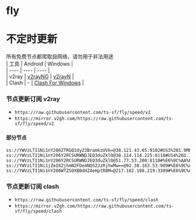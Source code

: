 # fly
# 不定时更新
所有免费节点都爬取自网络，请勿用于非法用途  
|  工具  | Android  | Windows  |  
|  ----  | ----   | ----  |  
| v2ray  | [v2rayNG](https://github.com/2dust/v2rayNG/releases) | [v2rayN](https://github.com/2dust/v2rayN/releases) |  
| Clash  | - | [Clash For Windows](https://github.com/2dust/clashN/releases) | 
  
### 节点更新订阅  v2ray
- `https://raw.githubusercontent.com/ts-sf/fly/speed/v2`  
- `https://mirror.v2gh.com/https://raw.githubusercontent.com/ts-sf/fly/speed/v2`  

#### 部分节点  
``` 
ss://YWVzLTI1Ni1nY206ZTRGQ1dyZ3BramkzUVk=@38.121.43.65:9102#US3%201.9MB%2Fs
ss://YWVzLTI1Ni1nY206Y2RCSURWNDJEQ3duZklO@38.114.114.225:8118#US4%201.7MB%2Fs
ss://YWVzLTI1Ni1nY206Y2RCSURWNDJEQ3duZklO@51.77.53.200:8118#%E6%9C%AA%E7%9F%A59%201.7MB%2Fs
ss://YWVzLTI1Ni1jZmI6ZjhmN2FDemNQS2JzRjhwMw==@92.38.163.53:989#%E6%9C%AA%E7%9F%A515%20149.4KB%2Fs
ss://YWVzLTI1Ni1nY206WTZSOXBBdHZ4eHptR0M=@217.182.198.219:3389#%E6%9C%AA%E7%9F%A517%201.7MB%2Fs
```
### 节点更新订阅  clash
- `https://raw.githubusercontent.com/ts-sf/fly/speed/clash`  
- `https://mirror.v2gh.com/https://raw.githubusercontent.com/ts-sf/fly/speed/clash`  


